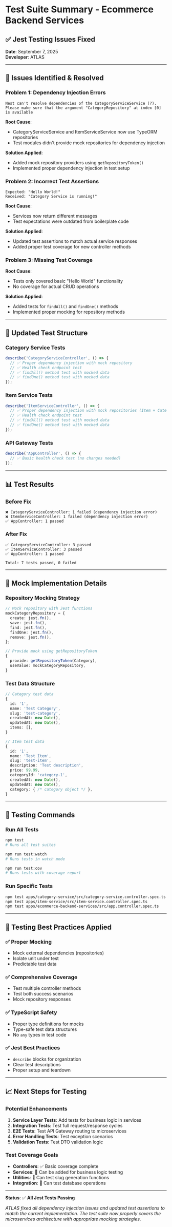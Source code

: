 # Test Suite Summary - Ecommerce Backend Services

## ✅ **Jest Testing Issues Fixed**

**Date**: September 7, 2025  
**Developer**: ATLAS

---

## 🐛 **Issues Identified & Resolved**

### **Problem 1: Dependency Injection Errors**
```
Nest can't resolve dependencies of the CategoryServiceService (?). 
Please make sure that the argument "CategoryRepository" at index [0] is available
```

**Root Cause**: 
- CategoryServiceService and ItemServiceService now use TypeORM repositories
- Test modules didn't provide mock repositories for dependency injection

**Solution Applied**:
- Added mock repository providers using `getRepositoryToken()`
- Implemented proper dependency injection in test setup

### **Problem 2: Incorrect Test Assertions**
```
Expected: "Hello World!"
Received: "Category Service is running!"
```

**Root Cause**:
- Services now return different messages
- Test expectations were outdated from boilerplate code

**Solution Applied**:
- Updated test assertions to match actual service responses
- Added proper test coverage for new controller methods

### **Problem 3: Missing Test Coverage**
**Root Cause**:
- Tests only covered basic "Hello World" functionality
- No coverage for actual CRUD operations

**Solution Applied**:
- Added tests for `findAll()` and `findOne()` methods
- Implemented proper mocking for repository methods

---

## 🧪 **Updated Test Structure**

### **Category Service Tests**
```typescript
describe('CategoryServiceController', () => {
  // ✅ Proper dependency injection with mock repository
  // ✅ Health check endpoint test
  // ✅ findAll() method test with mocked data
  // ✅ findOne() method test with mocked data
});
```

### **Item Service Tests**  
```typescript
describe('ItemServiceController', () => {
  // ✅ Proper dependency injection with mock repositories (Item + Category)
  // ✅ Health check endpoint test
  // ✅ findAll() method test with mocked data  
  // ✅ findOne() method test with mocked data
});
```

### **API Gateway Tests**
```typescript
describe('AppController', () => {
  // ✅ Basic health check test (no changes needed)
});
```

---

## 📊 **Test Results**

### **Before Fix**
```
❌ CategoryServiceController: 1 failed (dependency injection error)
❌ ItemServiceController: 1 failed (dependency injection error)  
✅ AppController: 1 passed
```

### **After Fix**
```
✅ CategoryServiceController: 3 passed
✅ ItemServiceController: 3 passed
✅ AppController: 1 passed

Total: 7 tests passed, 0 failed
```

---

## 🔧 **Mock Implementation Details**

### **Repository Mocking Strategy**
```typescript
// Mock repository with Jest functions
mockCategoryRepository = {
  create: jest.fn(),
  save: jest.fn(),
  find: jest.fn(),
  findOne: jest.fn(),
  remove: jest.fn(),
};

// Provide mock using getRepositoryToken
{
  provide: getRepositoryToken(Category),
  useValue: mockCategoryRepository,
}
```

### **Test Data Structure**
```typescript
// Category test data
{
  id: '1',
  name: 'Test Category',
  slug: 'test-category',
  createdAt: new Date(),
  updatedAt: new Date(),
  items: [],
}

// Item test data  
{
  id: '1',
  name: 'Test Item',
  slug: 'test-item',
  description: 'Test description',
  price: 99.99,
  categoryId: 'category-1',
  createdAt: new Date(),
  updatedAt: new Date(),
  category: { /* category object */ },
}
```

---

## 🚀 **Testing Commands**

### **Run All Tests**
```bash
npm test
# Runs all test suites

npm run test:watch  
# Runs tests in watch mode

npm run test:cov
# Runs tests with coverage report
```

### **Run Specific Tests**
```bash
npm test apps/category-service/src/category-service.controller.spec.ts
npm test apps/item-service/src/item-service.controller.spec.ts  
npm test apps/ecommerce-backend-services/src/app.controller.spec.ts
```

---

## 🎯 **Testing Best Practices Applied**

### ✅ **Proper Mocking**
- Mock external dependencies (repositories)
- Isolate unit under test
- Predictable test data

### ✅ **Comprehensive Coverage**
- Test multiple controller methods
- Test both success scenarios
- Mock repository responses

### ✅ **TypeScript Safety**
- Proper type definitions for mocks
- Type-safe test data structures
- No `any` types in test code

### ✅ **Jest Best Practices**
- `describe` blocks for organization
- Clear test descriptions
- Proper setup and teardown

---

## 📈 **Next Steps for Testing**

### **Potential Enhancements**
1. **Service Layer Tests**: Add tests for business logic in services
2. **Integration Tests**: Test full request/response cycles
3. **E2E Tests**: Test API Gateway routing to microservices
4. **Error Handling Tests**: Test exception scenarios
5. **Validation Tests**: Test DTO validation logic

### **Test Coverage Goals**
- **Controllers**: ✅ Basic coverage complete
- **Services**: 🔄 Can be added for business logic testing
- **Utilities**: 🔄 Can test slug generation functions
- **Integration**: 🔄 Can test database operations

---

**Status**: ✅ **All Jest Tests Passing**

*ATLAS fixed all dependency injection issues and updated test assertions to match the current implementation. The test suite now properly covers the microservices architecture with appropriate mocking strategies.*
